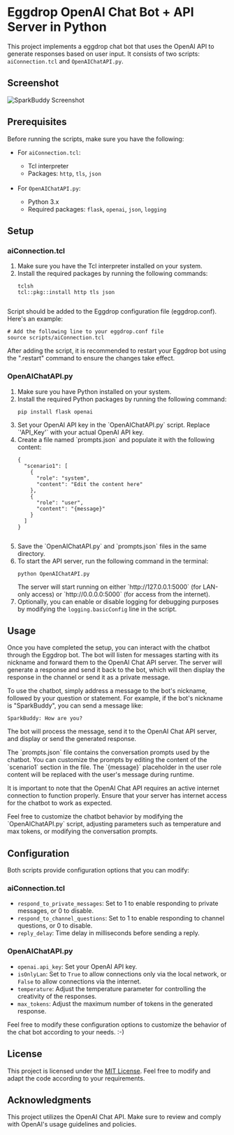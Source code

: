 <!DOCTYPE html>
<html>

<head>
  <meta charset="UTF-8">
    <h1>Eggdrop OpenAI Chat Bot + API Server in Python</h1>
</head>

<body>
  <p>This project implements a eggdrop chat bot that uses the OpenAI API to generate responses based on user input. It consists of two scripts: <code>aiConnection.tcl</code> and <code>OpenAIChatAPI.py</code>.</p>
  <h2>Screenshot</h2>
  <img src="https://github.com/pajus1337/Eggdrop_openAi_Connection/assets/74528115/b48b1c9b-1306-43cb-81c0-ef54f04f8bee" alt="SparkBuddy Screenshot">

  <h2>Prerequisites</h2>
  <p>Before running the scripts, make sure you have the following:</p>

  <ul>
    <li>For <code>aiConnection.tcl</code>:</li>
    <ul>
      <li>Tcl interpreter</li>
      <li>Packages: <code>http</code>, <code>tls</code>, <code>json</code></li>
    </ul>
    <br>
    <li>For <code>OpenAIChatAPI.py</code>:</li>
    <ul>
      <li>Python 3.x</li>
      <li>Required packages: <code>flask</code>, <code>openai</code>, <code>json</code>, <code>logging</code></li>
    </ul>
  </ul>
<h2>Setup</h2>

<h3>aiConnection.tcl</h3>
<ol>
  <li>Make sure you have the Tcl interpreter installed on your system.</li>
  <li>Install the required packages by running the following commands:
    <pre><code>tclsh
tcl::pkg::install http tls json
    </code></pre>
  </li>
</ol>

<p>Script should be added to the Eggdrop configuration file (eggdrop.conf). Here's an example:</p>

<pre><code># Add the following line to your eggdrop.conf file
source scripts/aiConnection.tcl
</code></pre>

<p>After adding the script, it is recommended to restart your Eggdrop bot using the ".restart" command to ensure the changes take effect.</p>

<h3>OpenAIChatAPI.py</h3>
<ol>
  <li>Make sure you have Python installed on your system.</li>
  <li>Install the required Python packages by running the following command:
    <pre><code>pip install flask openai</code></pre>
  </li>
  <li>Set your OpenAI API key in the `OpenAIChatAPI.py` script. Replace `'API_Key'` with your actual OpenAI API key.</li>
  <li>Create a file named `prompts.json` and populate it with the following content:
    <pre><code>{
  "scenario1": [
    {
      "role": "system",
      "content": "Edit the content here"
    },
    {
      "role": "user",
      "content": "{message}"
    }
  ]
}
    </code></pre>
  </li>
  <li>Save the `OpenAIChatAPI.py` and `prompts.json` files in the same directory.</li>
  <li>To start the API server, run the following command in the terminal:
    <pre><code>python OpenAIChatAPI.py</code></pre>
    The server will start running on either `http://127.0.0.1:5000` (for LAN-only access) or `http://0.0.0.0:5000` (for access from the internet).</li>
  <li>Optionally, you can enable or disable logging for debugging purposes by modifying the <code>logging.basicConfig</code> line in the script.</li>
</ol>

<h2>Usage</h2>
<p>Once you have completed the setup, you can interact with the chatbot through the Eggdrop bot. The bot will listen for messages starting with its nickname and forward them to the OpenAI Chat API server. The server will generate a response and send it back to the bot, which will then display the response in the channel or send it as a private message.</p>

<p>To use the chatbot, simply address a message to the bot's nickname, followed by your question or statement. For example, if the bot's nickname is "SparkBuddy", you can send a message like:</p>

<pre><code>SparkBuddy: How are you?</code></pre>

<p>The bot will process the message, send it to the OpenAI Chat API server, and display or send the generated response.</p>

<p>The `prompts.json` file contains the conversation prompts used by the chatbot. You can customize the prompts by editing the content of the `scenario1` section in the file. The `{message}` placeholder in the user role content will be replaced with the user's message during runtime.</p>

<p>It is important to note that the OpenAI Chat API requires an active internet connection to function properly. Ensure that your server has internet access for the chatbot to work as expected.</p>

<p>Feel free to customize the chatbot behavior by modifying the `OpenAIChatAPI.py` script, 
  adjusting parameters such as temperature and max tokens, or modifying the conversation prompts.</p>
  
  <h2>Configuration</h2>
  <p>Both scripts provide configuration options that you can modify:</p>

  <h3>aiConnection.tcl</h3>
  <ul>
    <li><code>respond_to_private_messages</code>: Set to 1 to enable responding to private messages, or 0 to disable.</li>
    <li><code>respond_to_channel_questions</code>: Set to 1 to enable responding to channel questions, or 0 to disable.</li>
    <li><code>reply_delay</code>: Time delay in milliseconds before sending a reply.</li>
  </ul>

  <h3>OpenAIChatAPI.py</h3>
  <ul>
    <li><code>openai.api_key</code>: Set your OpenAI API key.</li>
    <li><code>isOnlyLan</code>: Set to <code>True</code> to allow connections only via the local network, or <code>False</code> to allow connections via the internet.</li>
    <li><code>temperature</code>: Adjust the temperature parameter for controlling the creativity of the responses.</li>
    <li><code>max_tokens</code>: Adjust the maximum number of tokens in the generated response.</li>
  </ul>

  <p>Feel free to modify these configuration options to customize the behavior of the chat bot according to your needs. :-)</p>

  <h2>License</h2>
  <p>This project is licensed under the <a href="https://opensource.org/licenses/MIT">MIT License</a>. Feel free to modify and adapt the code according to your requirements.</p>

  <h2>Acknowledgments</h2>
  <p>This project utilizes the OpenAI Chat API. Make sure to review and comply with OpenAI's usage guidelines and policies.</p>
</body>

</html>
